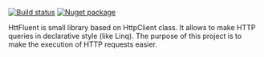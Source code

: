 [![Build status](https://ci.appveyor.com/api/projects/status/a3w1inx1939h8gy0?svg=true)](https://ci.appveyor.com/project/trueromanus/fuuko)
[![Nuget package](https://img.shields.io/badge/nuget-3.5.0-blue.svg)](https://www.nuget.org/packages/Fuuko/)

HttFluent is small library based on HttpClient class. It allows to make HTTP queries in declarative style (like Linq). The purpose of this project is to make the execution of HTTP requests easier.

